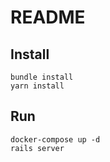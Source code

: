 # README

## Install
```
bundle install
yarn install
```

## Run
```
docker-compose up -d
rails server
```

